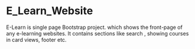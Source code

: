 # E_Learn_Website
E-Learn is single page Bootstrap project. which shows the front-page of any e-learning websites. It contains sections like search , showing courses in card views, footer etc.
